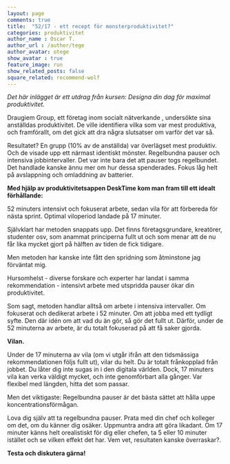 ```yaml
---
layout: page
comments: true
title:  "52/17 - ett recept för monsterproduktivitet?"
categories: produktivitet
author_name : Oscar T.
author_url : /author/tege
author_avatar: otege
show_avatar : true
feature_image: run
show_related_posts: false
square_related: recommend-wolf
---
```



*Det här inlägget är ett utdrag från kursen: Designa din dag för maximal produktivitet.*

Draugiem Group, ett företag inom socialt nätverkande , undersökte sina anställdas produktivitet. De ville identifiera vilka som var mest produktiva, och framförallt, om det gick att dra några slutsatser om varför det var så.

Resultatet? En grupp (10% av de anställda) var överlägset mest produktiv. Och de visade upp ett närmast identiskt mönster. Regelbundna pauser och intensiva jobbintervaller. Det var inte bara det att pauser togs regelbundet. Det handlade kanske ännu mer om hur dessa spenderades. Fokus låg helt på avslappning och omladdning av batterier.


**Med hjälp av produktivitetsappen DeskTime kom man fram till ett idealt förhållande:**


52 minuters intensivt och fokuserat arbete, sedan vila för att förbereda för nästa sprint. Optimal viloperiod landade på 17 minuter.

Självklart har metoden snappats upp. Det finns företagsgrundare, kreatörer, studenter osv, som anammat principerna fullt ut och som menar att de nu får lika mycket gjort på hälften av tiden de fick tidigare.

Men metoden har kanske inte fått den spridning som åtminstone jag förväntat mig. 

Hursomhelst - diverse forskare och experter har landat i samma rekommendation - intensivt arbete med utspridda pauser ökar din produktivitet.

Som sagt, metoden handlar alltså om arbete i intensiva intervaller. Om fokuserat och dedikerat arbete i 52 minuter. Om att jobba med ett tydligt syfte. Den där idén om att vad du än gör, så gör det fullt ut. Därför, under de 52 minuterna av arbete, är du totalt fokuserad på att få saker gjorda.


**Vilan.**

Under de 17 minuterna av vila (om vi utgår ifrån att den tidsmässiga rekommendationen följs fullt ut), vilar du helt. Du är totalt frånkopplad från jobbet. Du låter dig inte sugas in i den digitala världen. Dock, 17 minuters vila kan verka väldigt mycket, och inte genomförbart alla gånger. Var flexibel med längden, hitta det som passar.

Men det viktigaste: Regelbundna pauser är det bästa sättet att hålla uppe koncentrationsförmågan.

Lova dig själv att ta regelbundna pauser. Prata med din chef och kolleger om det, om du känner dig osäker. Uppmuntra andra att göra likadant. Om 17 minuter känns helt orealistiskt för dig eller chefen, ta 5 eller 10 minuter istället och se vilken effekt det har. Vem vet, resultaten kanske överraskar?.

**Testa och diskutera gärna!**



